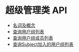 # 超级管理类 API

- [名词及概念](./00-Concepts.md)
- [查询用户组列表](./01-ListGlobalGroup.md)
- [查询用户组成员列表](./02-ListGroupMember.md)
- [查询Subject加入的用户组列表](./03-ListGroupOfSubjectJoined.md)
